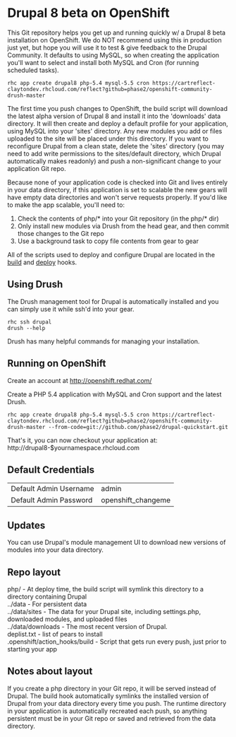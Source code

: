 Drupal 8 beta on OpenShift
===================

This Git repository helps you get up and running quickly w/ a Drupal
8 beta installation on OpenShift. We do NOT recommend using this in production 
just yet, but hope you will use it to test & give feedback to the Drupal Community.
It defaults to using MySQL, so when creating the application you'll want to select 
and install both MySQL and Cron (for running scheduled tasks). 

    rhc app create drupal8 php-5.4 mysql-5.5 cron https://cartreflect-claytondev.rhcloud.com/reflect?github=phase2/openshift-community-drush-master

The first time you push changes to OpenShift, the build script
will download the latest alpha version of Drupal 8 and
install it into the 'downloads' data directory.  It will then create and
deploy a default profile for your application, using MySQL into your
'sites' directory. Any new modules you add or files uploaded to the site
will be placed under this directory. If you want to reconfigure Drupal
from a clean state, delete the 'sites' directory (you may need to add
write permissions to the sites/default directory, which Drupal
automatically makes readonly) and push a non-significant change to your
application Git repo.

Because none of your application code is checked into Git and lives
entirely in your data directory, if this application is set to scalable
the new gears will have empty data directories and won't serve requests
properly.  If you'd like to make the app scalable, you'll need to:

1. Check the contents of php/* into your Git repository (in the php/*
   dir)
2. Only install new modules via Drush from the head gear, and then
   commit those changes to the Git repo
3. Use a background task to copy file contents from gear to gear

All of the scripts used to deploy and configure Drupal are located in
the [build](.openshift/action_hooks/build) and [deploy](.openshift/action_hooks/deploy) hooks.

Using Drush
-----------

The Drush management tool for Drupal is automatically installed
and you can simply use it while ssh'd into your gear.

    rhc ssh drupal
    drush --help

Drush has many helpful commands for managing your installation.


Running on OpenShift
--------------------

Create an account at http://openshift.redhat.com/

Create a PHP 5.4 application with MySQL and Cron support and the latest Drush.

    rhc app create drupal8 php-5.4 mysql-5.5 cron https://cartreflect-claytondev.rhcloud.com/reflect?github=phase2/openshift-community-drush-master --from-code=git://github.com/phase2/drupal-quickstart.git

That's it, you can now checkout your application at:
    http://drupal8-$yournamespace.rhcloud.com

Default Credentials
-------------------
<table>
<tr><td>Default Admin Username</td><td>admin</td></tr>
<tr><td>Default Admin Password</td><td>openshift_changeme</td></tr>
</table>

Updates
-------

You can use Drupal's module management UI to download new versions of
modules into your data directory.

Repo layout
-----------

php/ - At deploy time, the build script will symlink this directory to a
directory containing Drupal  
../data - For persistent data  
../data/sites - The data for your Drupal site, including settings.php,
downloaded modules, and uploaded files  
../data/downloads - The most recent version of Drupal.  
deplist.txt - list of pears to install  
.openshift/action_hooks/build - Script that gets run every push, just prior to starting your app  


Notes about layout
------------------

If you create a php directory in your Git repo, it will be served
instead of Drupal.  The build hook automatically symlinks the installed
version of Drupal from your data directory every time you push.  The
runtime directory in your application is automatically recreated each
push, so anything persistent must be in your Git repo or saved and
retrieved from the data directory.

